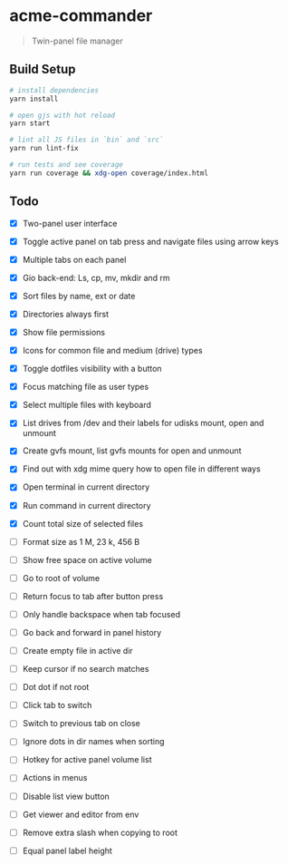 # acme-commander

> Twin-panel file manager

## Build Setup

``` bash
# install dependencies
yarn install

# open gjs with hot reload
yarn start

# lint all JS files in `bin` and `src`
yarn run lint-fix

# run tests and see coverage
yarn run coverage && xdg-open coverage/index.html
```

## Todo

- [x] Two-panel user interface

- [x] Toggle active panel on tab press and navigate files using arrow keys

- [x] Multiple tabs on each panel

- [x] Gio back-end: Ls, cp, mv, mkdir and rm

- [x] Sort files by name, ext or date

- [x] Directories always first

- [x] Show file permissions

- [x] Icons for common file and medium (drive) types

- [x] Toggle dotfiles visibility with a button

- [x] Focus matching file as user types

- [x] Select multiple files with keyboard

- [x] List drives from /dev and their labels for udisks mount, open and unmount

- [x] Create gvfs mount, list gvfs mounts for open and unmount

- [x] Find out with xdg mime query how to open file in different ways

- [x] Open terminal in current directory

- [x] Run command in current directory

- [x] Count total size of selected files

- [ ] Format size as 1 M, 23 k, 456 B

- [ ] Show free space on active volume

- [ ] Go to root of volume

- [ ] Return focus to tab after button press

- [ ] Only handle backspace when tab focused

- [ ] Go back and forward in panel history

- [ ] Create empty file in active dir

- [ ] Keep cursor if no search matches

- [ ] Dot dot if not root

- [ ] Click tab to switch

- [ ] Switch to previous tab on close

- [ ] Ignore dots in dir names when sorting

- [ ] Hotkey for active panel volume list

- [ ] Actions in menus

- [ ] Disable list view button

- [ ] Get viewer and editor from env

- [ ] Remove extra slash when copying to root

- [ ] Equal panel label height
